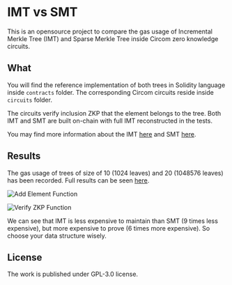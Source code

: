 # IMT vs SMT

This is an opensource project to compare the gas usage of Incremental Merkle Tree (IMT) and Sparse Merkle Tree inside Circom zero knowledge circuits.

## What

You will find the reference implementation of both trees in Solidity language inside `contracts` folder. The corresponding Circom circuits reside inside `circuits` folder.

The circuits verify inclusion ZKP that the element belongs to the tree. Both IMT and SMT are built on-chain with full IMT reconstructed in the tests.

You may find more information about the IMT [here](https://www.linkedin.com/posts/artemchystiakov_ethereum-datastructure-activity-7065039156019703808-VjhO/) and SMT [here](https://docs.iden3.io/publications/pdfs/Merkle-Tree.pdf).

## Results

The gas usage of trees of size of 10 (1024 leaves) and 20 (1048576 leaves) has been recorded. Full results can be seen [here](https://docs.google.com/spreadsheets/d/1zZkwjjOjn1fRJGJ40Jw1GeVGpBqGMGih-jd-uBcP3Lo/edit?usp=sharing).

![Add Element Function](https://github.com/Arvolear/IMT-vs-SMT/assets/47551140/874972d8-ba11-4dfe-93da-061cab36c035)

![Verify ZKP Function](https://github.com/Arvolear/IMT-vs-SMT/assets/47551140/750b5b45-9931-4030-8301-2aa8ec0ba121)

We can see that IMT is less expensive to maintain than SMT (9 times less expensive), but more expensive to prove (6 times more expensive). So choose your data structure wisely.

## License

The work is published under GPL-3.0 license.
